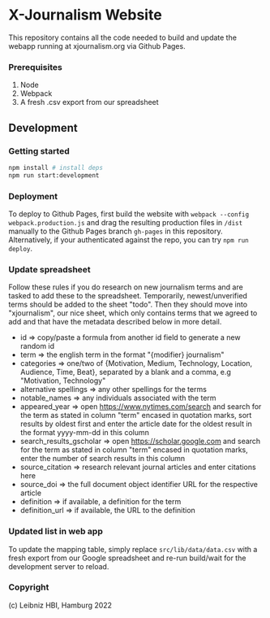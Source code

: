 # X-Journalism Website
This repository contains all the code needed to build and update the webapp running at xjournalism.org via Github Pages.  

### Prerequisites

1. Node
2. Webpack
3. A fresh .csv export from our spreadsheet

## Development
### Getting started
```bash
npm install # install deps
npm run start:development
```

### Deployment
To deploy to Github Pages, first build the website with `webpack --config webpack.production.js` and drag the resulting production files in `/dist` manually to the Github Pages branch `gh-pages` in this repository. Alternatively, if your authenticated against the repo, you can try `npm run deploy`.

### Update spreadsheet
Follow these rules if you do research on new journalism terms and are tasked to add these to the spreadsheet. Temporarily, newest/unverified terms should be added to the sheet "todo". Then they should move into "xjournalism", our nice sheet, which only contains terms that we agreed to add and that have the metadata described below in more detail.

  * id => copy/paste a formula from another id field to generate a new random id
  * term => the english term in the format "{modifier} journalism"
  * categories => one/two of {Motivation, Medium, Technology, Location, Audience, Time, Beat}, separated by a blank and a comma, e.g "Motivation, Technology"
  * alternative spellings => any other spellings for the terms
  * notable_names => any individuals associated with the term
  * appeared_year => open https://www.nytimes.com/search and search for the term as stated in column "term" encased in quotation marks, sort results by oldest first and enter the article date for the oldest result in the format yyyy-mm-dd in this column
  * search_results_gscholar => open https://scholar.google.com and search for the term as stated in column "term" encased in quotation marks, enter the number of search results in this column
  * source_citation => research relevant journal articles and enter citations here
  * source_doi => the full document object identifier URL for the respective article
  * definition => if available, a definition for the term
  * definition_url => if available, the URL to the definition

### Updated list in web app
To update the mapping table, simply replace `src/lib/data/data.csv` with a fresh export from our Google spreadsheet and re-run build/wait for the development server to reload.
    
### Copyright
(c) Leibniz HBI, Hamburg 2022
